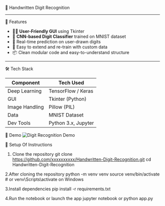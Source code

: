 
 🧠 Handwritten Digit Recognition

-----------------------------------------------------------------------------------------------------------

 🚀 Features

- 🧑‍🎨 **User-Friendly GUI** using Tkinter
- 🤖 **CNN-based Digit Classifier** trained on MNIST dataset
- 🧪 Real-time prediction on user-drawn digits
- 💾 Easy to extend and re-train with custom data
- 📦 Clean modular code and easy-to-understand structure

---------------------------------------------------------------------------------------------

 🛠️ Tech Stack

| Component      | Tech Used           |
|----------------|---------------------|
| Deep Learning  | TensorFlow / Keras  |
| GUI            | Tkinter (Python)    |
| Image Handling | Pillow (PIL)        |
| Data           | MNIST Dataset       |
| Dev Tools      | Python 3.x, Jupyter |


 📸 Demo
![Digit Recognition Demo](https://user-images.githubusercontent.com/your-placeholder/demo.gif)


 🔧 Setup Of Instructions
 
1. Clone the repository
   git clone https://github.com/xxxxxxxxxx/Handwritten-Digit-Recognition.git
   cd Handwritten-Digit-Recognition

2.After cloning the repository
  python -m venv venv
  source venv/bin/activate  # or venv\Scripts\activate on Windows
  
3.Install dependencies
  pip install -r requirements.txt
  
4.Run the notebook or launch the app
  jupyter notebook or python app.py



